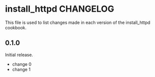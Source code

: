 # install_httpd CHANGELOG

This file is used to list changes made in each version of the install_httpd cookbook.

## 0.1.0

Initial release.

- change 0
- change 1
